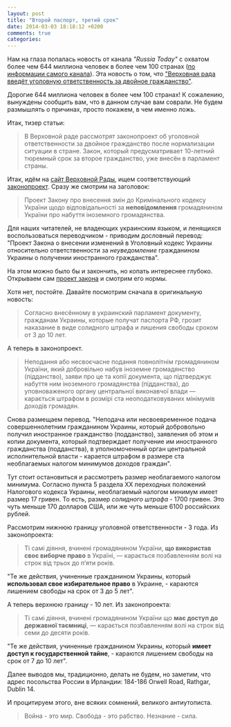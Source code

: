 ```yaml
---
layout: post
title: "Второй паспорт, третий срок"
date: 2014-03-03 18:18:12 +0200
comments: true
categories: 
---
```

Нам на глаза попалась новость от канала _"Russia Today"_ с охватом более чем 644 миллиона человек в более чем 100 странах ([по информации самого канала](http://rt.com/about-us/)). Эта новость о том, что ["Верховная рада введёт уголовную ответственность за двойное гражданство"](http://russian.rt.com/article/23484).

Дорогие 644 миллиона человек в более чем 100 странах! К сожалению, вынуждены сообщить вам, что в данном случае вам соврали. Не будем размышлять о причинах, просто покажем, в чем именно ложь.

Итак, тизер статьи:

> В Верховной раде рассмотрят законопроект об уголовной ответственности за двойное гражданство после нормализации ситуации в стране. Закон, который предусматривает 10-летний тюремный срок за второе гражданство, уже внесён в парламент страны.

Итак, идём на [сайт Верховной Рады](http://rada.gov.ua), ищем соответствующий [законопроект](http://w1.c1.rada.gov.ua/pls/zweb2/webproc4_1?pf3511=49734). Сразу же смотрим на заголовок:

> Проект Закону про внесення змін до Кримінального кодексу України щодо відповідальності за **неповідомлення** громадянином України про набуття іноземного громадянства.

Для наших читателей, не владеющих украинским языком, и ленящихся воспользоваться переводчиком - приводим дословный перевод: "Проект Закона о внесении изменений в Уголовный кодекс Украины относительно ответственности за _неуведомление_ гражданином Украины о получении иностранного гражданства".

На этом можно было бы и закончить, но копать интереснее глубоко. Открываем сам [проект закона](http://w1.c1.rada.gov.ua/pls/zweb2/webproc34?id=&pf3511=49734&pf35401=290953) и смотрим его нормы.

Хотя нет, постойте. Давайте посмотрим сначала в оригинальную новость:

> Согласно внесённому в украинский парламент документу, гражданам Украины, которые получат паспорта РФ, грозит наказание в виде солидного штрафа и лишения свободы сроком от 3 до 10 лет.

А теперь в законопроект.

> Неподання або несвоєчасне подання повнолітнім громадянином України, який добровільно набув іноземне громадянство (підданство), заяви про це та копії документа, що підтверджує набуття ним іноземного громадянства (підданства), до уповноваженого органу центральної виконавчої влади — карається штрафом в розмірі ста неоподатковуваних мінімумів доходів громадян.

Снова размещаем перевод. "Неподача или несвоевременное подача совершеннолетним гражданином Украины, который добровольно получил иностранное гражданство (подданство), заявления об этом и копии документа, который подтверждает получение им иностранного гражданства (подданства), в уполномоченный орган центральной исполнительной власти - карается штрафом в размере ста необлагаемых налогом минимумов доходов граждан".

Тут стоит остановиться и рассмотреть размер необлагаемого налогом минимума. Согласно пункта 5 раздела ХХ переходных положений Налогового кодекса Украины, необлагаемый налогом минимум имеет размер 17 гривен. То есть, размер _солидного штрафа_ - 1700 гривен. Это чуть меньше 170 долларов США, или же чуть меньше 6100 российских рублей.

Рассмотрим нижнюю границу уголовной ответственности - 3 года. Из законопроекта:

> Ті самі діяння, вчинені громадянином України, **що використав своє виборче право** в Україні, — карається позбавленням   волі   на   строк   від трьох  до п’яти років.

"Те же действия, учиненные гражданином Украины, который **использовал свое избирательное право** в Украине, - караются лишением свободы на срок от 3 до 5 лет".

А теперь верхнюю границу - 10 лет. Из законопроекта:

> Ті самі діяння, вчинені громадянином України що **має доступ до державної таємниці**, — карається позбавленням   волі   на   строк   від семи  до десяти років.

"Те же действия, учиненные гражданином Украины, который **имеет доступ к государственной тайне**, - караются лишением свободы на срок от 7 до 10 лет".

Далее выводов мы, традиционно, делать не будем, но заметим, что адрес посольства России в Ирландии: 184-186 Orwell Road, Rathgar, Dublin 14.

И процитируем этого, вне всяких сомнений, великого антиутописта. 

> Война - это мир. Свобода - это рабство. Незнание - сила.
